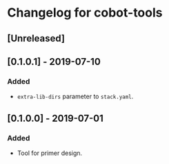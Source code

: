 # Changelog for cobot-tools

## [Unreleased]

## [0.1.0.1] - 2019-07-10
### Added
- `extra-lib-dirs` parameter to `stack.yaml`.

## [0.1.0.0] - 2019-07-01
### Added
- Tool for primer design.
